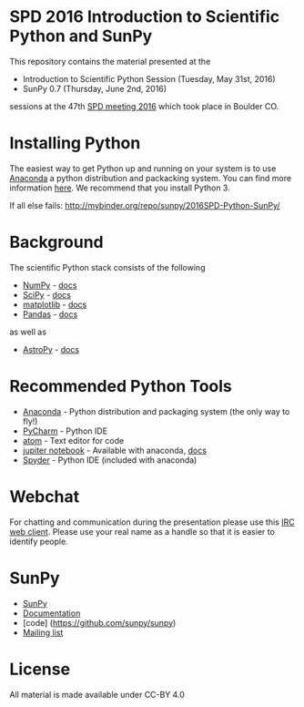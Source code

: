 # SPD 2016 Introduction to Scientific Python and SunPy

This repository contains the material presented at the 

* Introduction to Scientific Python Session (Tuesday, May 31st, 2016)
* SunPy 0.7 (Thursday, June 2nd, 2016)

sessions at the 47th [SPD meeting 2016](http://www.nso.edu/SPD2016-schedule) which took place in Boulder CO.

# Installing Python
The easiest way to get Python up and running on your system is to use [Anaconda](https://www.continuum.io/downloads) a python distribution and packacking system. You can find more information [here](http://docs.sunpy.org/en/stable/guide/installation/index.html#installing-scientific-python-and-sunpy). We recommend that you install Python 3.

If all else fails: http://mybinder.org/repo/sunpy/2016SPD-Python-SunPy/

# Background
The scientific Python stack consists of the following 
+ [NumPy](http://numpy.org) - [docs](http://docs.scipy.org/doc/numpy/reference/index.html#reference)
+ [SciPy](http://scipy.org) - [docs](http://docs.scipy.org/doc/scipy/reference/)
+ [matplotlib](http://matplotlib.org) - [docs](http://matplotlib.org/contents.html)
+ [Pandas](http://pandas.pydata.org) - [docs](http://pandas.pydata.org/pandas-docs/version/0.18.1/)

as well as

+ [AstroPy](http://astropy.org) - [docs](http://docs.astropy.org/en/stable/)

# Recommended Python Tools

+ [Anaconda](https://www.continuum.io/downloads) - Python distribution and packaging system (the only way to fly!)
+ [PyCharm](https://www.jetbrains.com/pycharm/) - Python IDE
+ [atom](https://atom.io) - Text editor for code
+ [jupiter notebook](http://jupyter.org) - Available with anaconda, [docs](http://jupyter.readthedocs.io/en/latest/index.html)
+ [Spyder](https://pythonhosted.org/spyder/) - Python IDE (included with anaconda)

# Webchat
For chatting and communication during the presentation please use this [IRC web client](http://webchat.freenode.net/?channels=sunpy). Please use your real name as a handle so that it is easier to
identify people.

# SunPy
* [SunPy](http://www.sunpy.org)
* [Documentation](http://docs.sunpy.org)
* [code] (https://github.com/sunpy/sunpy)
* [Mailing list](https://groups.google.com/forum/#!forum/sunpy)

# License

All material is made available under CC-BY 4.0
